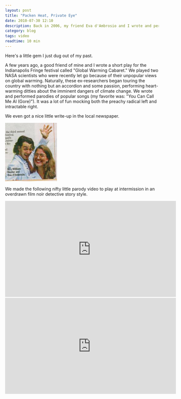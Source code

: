 ```yaml
---
layout: post
title: "Packen Heat, Private Eye"
date: 2010-07-30 12:10
description: Back in 2006, my friend Eva d'Ambrosio and I wrote and performed a 'Global Warming Cabaret'.
category: blog
tags: video
readtime: 10 min
---
```


Here's a little gem I just dug out of my past.

A few years ago, a good friend of mine and I wrote a short play for the Indianapolis Fringe festival called "Global Warming Cabaret." We played two NASA scientists who were recently let go because of their unpopular views on global warming. Naturally, these ex-researchers began touring the country with nothing but an accordion and some passion, performing heart-warming ditties about the imminent dangers of climate change. We wrote and performed parodies of popular songs (my favorite was: "You Can Call Me Al (Gore)"). It was a lot of fun mocking both the preachy radical left and intractable right.

We even got a nice little write-up in the local newspaper.

![Global Warming Cabaret in the Newspaper](/static/images/posts/gwc.jpg)

We made the following nifty little parody video to play at intermission in an overdrawn film noir detective story style.

<iframe width="560" height="315" src="https://www.youtube.com/embed/8YlJU5sTMf8?si=WLnfKx0DPRNG7zwL" title="YouTube video player" frameborder="0" allow="accelerometer; autoplay; clipboard-write; encrypted-media; gyroscope; picture-in-picture; web-share" allowfullscreen></iframe>

<iframe width="560" height="315" src="https://www.youtube.com/embed/1POMorZTIFI?si=F6E4Hp3RDCk9-ZZH" title="YouTube video player" frameborder="0" allow="accelerometer; autoplay; clipboard-write; encrypted-media; gyroscope; picture-in-picture; web-share" allowfullscreen></iframe>
